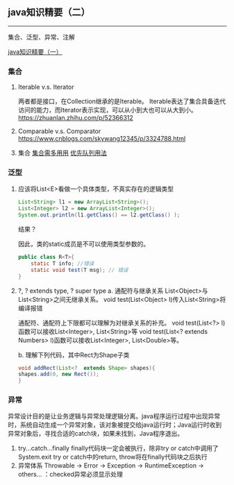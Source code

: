 ## java知识精要（二）

---

集合、泛型、异常、注解

[java知识精要（一）](https://www.cnblogs.com/holidays/p/java_cookbook1.html)

### 集合

1. Iterable v.s. Iterator

   两者都是接口，在Collection继承的是Iterable。
   Iterable表达了集合具备迭代访问的能力，而Iterator表示实现，可以从小到大也可以从大到小。
   https://zhuanlan.zhihu.com/p/52366312

2. Comparable v.s. Comparator
   https://www.cnblogs.com/skywang12345/p/3324788.html

3. 集合
   [集合需多用用](https://www.cnblogs.com/LittleHann/p/3690187.html)
   [优先队列用法](https://blog.csdn.net/easylovecsdn/article/details/87882243)

### 泛型
1. 应该将List&#60;E&#62;看做一个具体类型，不真实存在的逻辑类型

   ```java
   List<String> l1 = new ArrayList<String>();
   List<Integer> l2 = new ArrayList<Integer>();
   System.out.println(l1.getClass() == l2.getClass() );
   ```

   结果？

   因此，类的static成员是不可以使用类型参数的。

   ``` java
   public class R<T>{
       static T info; //错误
       static void test(T msg); // 错误
   }
   ```

2. ?, ? extends type, ? super type
   a. 通配符与继承关系
   List&#60;Object&#62;与 List&#60;String&#62;之间无继承关系。
   void test(List&#60;Object&#62; l)传入List&#60;String&#62;将编译报错

   通配符、通配符上下限都可以理解为对继承关系的补充。
   void test(List&#60;?&#62; l)函数可以接收List&#60;Integer&#62;, List&#60;String&#62;等
   void test(List&#60;? extends Numbers&#62; l)函数可以接收List&#60;Integer&#62;, List&#60;Double&#62;等。

   b. 理解下列代码，其中Rect为Shape子类

   ```java
   void addRect(List<?  extends Shape> shapes){
   shapes.add(0, new Rect());
   }
   ```

   

### 异常
异常设计目的是让业务逻辑与异常处理逻辑分离。
​java程序运行过程中出现异常时，系统自动生成一个异常对象，该对象被提交给java运行时；
​Java运行时收到异常对象后，寻找合适的catch块，如果未找到，Java程序退出。

1. try...catch...finally
   finally代码块一定会被执行，除非try or catch中调用了System.exit
   try or catch中的return, throw将在finally代码块之后执行
2. 异常体系
   Throwable
   -> Error
     -> Exception
       -> RuntimeException
       -> others... ：checked异常必须显示处理